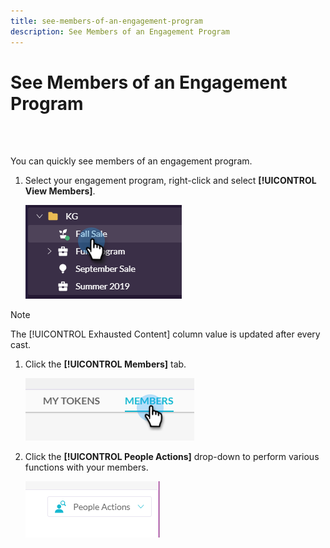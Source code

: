 ```yaml
---
title: see-members-of-an-engagement-program
description: See Members of an Engagement Program
---
```


# See Members of an Engagement Program

<br>&nbsp;

You can quickly see members of an engagement program.

1. Select your engagement program, right-click and select **[!UICONTROL View Members]**.

   ![Image One](/help/sky/assets/engagement-programs/see-members-of-an-engagement-program/see-members-of-an-engagement-program-1.png)

>[!NOTE]
>
>The [!UICONTROL Exhausted Content] column value is updated after every cast.

1. Click the **[!UICONTROL Members]** tab.

   ![Image Two](/help/sky/assets/engagement-programs/see-members-of-an-engagement-program/see-members-of-an-engagement-program-2.png)

1. Click the **[!UICONTROL People Actions]** drop-down to perform various functions with your members.

   ![Image Three](/help/sky/assets/engagement-programs/see-members-of-an-engagement-program/see-members-of-an-engagement-program-3.png)
